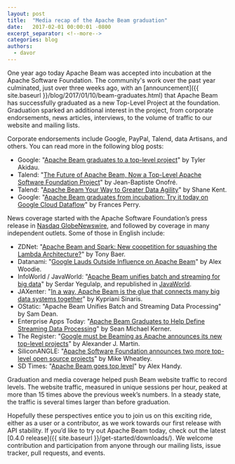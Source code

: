 ```yaml
---
layout: post
title:  "Media recap of the Apache Beam graduation"
date:   2017-02-01 00:00:01 -0800
excerpt_separator: <!--more-->
categories: blog
authors:
  - davor
---
```


One year ago today Apache Beam was accepted into incubation at the Apache
Software Foundation. The community's work over the past year culminated, just
over three weeks ago, with an [announcement]({{ site.baseurl }}/blog/2017/01/10/beam-graduates.html)
that Apache Beam has successfully graduated as a new Top-Level Project at the
foundation. Graduation sparked an additional interest in the project, from
corporate endorsements, news articles, interviews, to the volume of traffic to
our website and mailing lists.

<!--more-->

Corporate endorsements include Google, PayPal, Talend, data Artisans, and
others. You can read more in the following blog posts:
* Google: "[Apache Beam graduates to a top-level project](https://opensource.googleblog.com/2017/01/apache-beam-graduates.html)" by Tyler Akidau.
* Talend: "[The Future of Apache Beam, Now a Top-Level Apache Software Foundation Project](https://www.talend.com/blog/2017/01/13/future-apache-beam-now-top-level-apache-software-foundation-project/)" by Jean-Baptiste Onofré.
* Talend: "[Apache Beam Your Way to Greater Data Agility](https://www.talend.com/blog/2017/01/23/apache-beam-way-greater-data-agility/?utm_medium=socialpost&utm_source=twitter&utm_campaign=blog)" by Shane Kent.
* Google: "[Apache Beam graduates from incubation: Try it today on Google Cloud Dataflow](https://cloud.google.com/blog/big-data/2017/01/apache-beam-graduates-from-incubation-try-it-today-on-google-cloud-dataflow)" by Frances Perry.

News coverage started with the Apache Software Foundation’s press release in
[Nasdaq GlobeNewswire](https://globenewswire.com/news-release/2017/01/10/904692/0/en/The-Apache-Software-Foundation-Announces-Apache-Beam-as-a-Top-Level-Project.html),
and followed by coverage in many independent outlets. Some of those in English
include:
* ZDNet: "[Apache Beam and Spark: New coopetition for squashing the Lambda Architecture?](http://www.zdnet.com/article/apache-beam-and-spark-new-coopetition-for-squashing-the-lambda-architecture/)" by Tony Baer.
* Datanami: "[Google Lauds Outside Influence on Apache Beam](https://www.datanami.com/2017/01/10/google-lauds-outside-influence-apache-beam/)" by Alex Woodie.
* InfoWorld / JavaWorld: "[Apache Beam unifies batch and streaming for big data](http://www.infoworld.com/article/3156598/big-data/apache-beam-unifies-batch-and-streaming-for-big-data.html)" by Serdar Yegulalp, and republished in [JavaWorld](http://www.javaworld.com/article/3156598/big-data/apache-beam-unifies-batch-and-streaming-for-big-data.html).
* JAXenter: "[In a way, Apache Beam is the glue that connects many big data systems together](https://jaxenter.com/apache-beam-interview-131314.html)" by Kypriani Sinaris.
* OStatic: "Apache Beam Unifies Batch and Streaming Data Processing" by Sam Dean. <!-- http://ostatic.com/blog/apache-beam-unifies-batch-and-streaming-data-processing -->
* Enterprise Apps Today: "[Apache Beam Graduates to Help Define Streaming Data Processing](http://www.enterpriseappstoday.com/business-intelligence/data-analytics/apache-beam-graduates-to-help-define-streaming-data-processing.html)" by Sean Michael Kerner.
* The Register: "[Google must be Beaming as Apache announces its new top-level projects](http://www.theregister.co.uk/2017/01/10/google_must_be_ibeamiing_as_apache_announces_its_new_top_level_projects/)" by Alexander J. Martin.
* SiliconANGLE: "[Apache Software Foundation announces two more top-level open source projects](http://siliconangle.com/blog/2017/01/11/apache-software-foundation-announces-2-top-level-projects/)" by Mike Wheatley.
* SD Times: "[Apache Beam goes top level](http://sdtimes.com/apache-beam-goes-top-level/)" by Alex Handy.

Graduation and media coverage helped push Beam website traffic to record levels.
The website traffic, measured in unique sessions per hour, peaked at more than
15 times above the previous week’s numbers. In a steady state, the traffic is
several times larger than before graduation.

Hopefully these perspectives entice you to join us on this exciting ride, either
as a user or a contributor, as we work towards our first release with API
stability. If you’d like to try out Apache Beam today, check out the latest
[0.4.0 release]({{ site.baseurl }}/get-started/downloads/). We welcome
contribution and participation from anyone through our mailing lists, issue
tracker, pull requests, and events.
